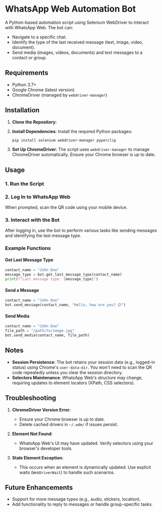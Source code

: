 
# WhatsApp Web Automation Bot

A Python-based automation script using Selenium WebDriver to interact with WhatsApp Web. The bot can:
- Navigate to a specific chat.
- Identify the type of the last received message (text, image, video, document).
- Send media (images, videos, documents) and text messages to a contact or group.

## Requirements
- Python 3.7+
- Google Chrome (latest version)
- ChromeDriver (managed by `webdriver-manager`)

## Installation

1. **Clone the Repository**:

2. **Install Dependencies**:
   Install the required Python packages:
   ```bash
   pip install selenium webdriver-manager pyperclip
   ```

3. **Set Up ChromeDriver**:
   The script uses `webdriver-manager` to manage ChromeDriver automatically. Ensure your Chrome browser is up to date.

## Usage

### 1. Run the Script


### 2. Log In to WhatsApp Web
When prompted, scan the QR code using your mobile device.

### 3. Interact with the Bot
After logging in, use the bot to perform various tasks like sending messages and identifying the last message type.

### Example Functions

#### **Get Last Message Type**
```python
contact_name = "John Doe"
message_type = bot.get_last_message_type(contact_name)
print(f"Last message type: {message_type}")
```

#### **Send a Message**
```python
contact_name = "John Doe"
bot.send_message(contact_name, "Hello, how are you? 😊")
```

#### **Send Media**
```python
contact_name = "John Doe"
file_path = "/path/to/image.jpg"
bot.send_media(contact_name, file_path)
```

## Notes
- **Session Persistence**: The bot retains your session data (e.g., logged-in status) using Chrome's `user-data-dir`. You won't need to scan the QR code repeatedly unless you clear the session directory.
- **Selectors Maintenance**: WhatsApp Web's structure may change, requiring updates to element locators (XPath, CSS selectors).

## Troubleshooting
1. **ChromeDriver Version Error**:
   - Ensure your Chrome browser is up to date.
   - Delete cached drivers in `~/.wdm/` if issues persist.

2. **Element Not Found**:
   - WhatsApp Web's UI may have updated. Verify selectors using your browser's developer tools.

3. **Stale Element Exception**:
   - This occurs when an element is dynamically updated. Use explicit waits (`WebDriverWait`) to handle such scenarios.

## Future Enhancements
- Support for more message types (e.g., audio, stickers, location).
- Add functionality to reply to messages or handle group-specific tasks.

